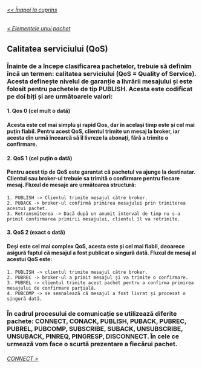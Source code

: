 ###### [<< Înapoi la cuprins](../Cuprins.md)
######  [< Elementele unui pachet](02.%20Elementele%20unui%20pachet.md) 
## Calitatea serviciului (QoS)
### Înainte de a începe clasificarea pachetelor, trebuie să definim încă un termen: calitatea serviciului (QoS = Quality of Service). Acesta definește nivelul de garanție a livrării mesajului și este folosit pentru pachetele de tip  PUBLISH. Acesta este codificat pe doi biți și are următoarele valori:
#### 1. Qos 0  (cel mult o dată)
#### Acesta este cel mai simplu și rapid Qos, dar în același timp este și cel mai puțin fiabil. Pentru acest QoS, clientul trimite un mesaj la broker, iar acesta din urmă încearcă să îl livreze la abonați, fără a trimite o confirmare.
#### 2. QoS 1  (cel puțin o dată)
#### Pentru acest tip de QoS este garantat că pachetul va ajunge la destinatar. Clientul sau broker-ul trebuie sa trimită o confirmare pentru fiecare mesaj. Fluxul de mesaje are următoarea structură:
    1. PUBLISH -> Clientul trimite mesajul către broker.
    2. PUBACK -> broker-ul confirmă primirea mesajului prin trimiterea acestui pachet.
    3. Retransmiterea -> Dacă după un anumit interval de timp nu s-a primit confirmarea primirii mesajului, clientul îl va retrimite.
#### 3. QoS 2 (exact o dată)
#### Deși este cel mai complex QoS, acesta este și cel mai fiabil, deoarece asigură faptul că mesajul a fost publicat o singură dată. Fluxul de mesaj al acestui QoS este:
    1. PUBLISH -> clientul trimite mesajul către broker.
    2. PUBREC -> broker-ul a primit mesajul și va trimite o confirmare.
    3. PUBREL -> clientul trimite acest pachet pentru a confirma primirea mesajului de confirmare parțială.
    4. PUBCOMP -> se semnalează că mesajul a fost livrat și procesat o singură dată.
### În cadrul procesului de comunicație se utilizează diferite pachete: CONNECT, CONACK, PUBLISH, PUBACK, PUBREC, PUBREL, PUBCOMP, SUBSCRIBE, SUBACK, UNSUBSCRIBE, UNSUBACK, PINREQ, PINGRESP, DISCONNECT. În cele ce urmează vom face o scurtă prezentare a fiecărui pachet.

######  [CONNECT >](04.%20CONNECT.md)
